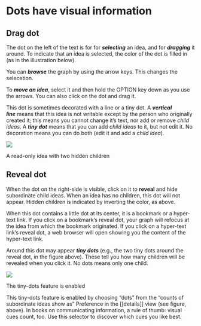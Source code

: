 # Dots have visual information

## **Drag dot**

The dot on the left of the text is for for **_selecting_** an idea, and for **_dragging_** it around. To indicate that an idea is selected, the color of the dot is filled in (as in the illustration below).

You can **_browse_** the graph by using the arrow keys. This changes the selecetion.

To **_move an idea_**, select it and then hold the OPTION key down as you use the arrows. You can also click on the dot and drag it.

This dot is sometimes decorated with a line or a tiny dot. A **_vertical line_** means that this idea is not writable except by the person who originally created it; this means you cannot change it’s text, nor add or remove _child ideas_. A **_tiny dot_** means that you can add _child ideas_ to it, but not edit it. No decoration means you can do both (edit it and add a _child idea_)_._

![](https://miro.medium.com/max/568/1*dw6JTX2pwtENx48dsYCSsg.png)

A read-only idea with two hidden children

## **Reveal dot**

When the dot on the right-side is visible, click on it to **reveal** and hide subordinate child ideas. When an idea has no children, this dot will not appear. Hidden children is indicated by inverting the color, as above.

When this dot contains a little dot at its center, it is a bookmark or a hyper-text link. If you click on a bookmark’s reveal dot, your graph will refocus at the idea from which the bookmark originated. If you click on a hyper-text link’s reveal dot, a web browser will open showing you the content of the hyper-text link.

Around this dot may appear **_tiny dots_** (e.g., the two tiny dots around the reveal dot, in the figure above). These tell you how many children will be revealed when you click it. No dots means only one child.

![](https://miro.medium.com/max/900/1*P8tcSDKnSlZ4oYIO8nwdJg.png)

The tiny-dots feature is enabled

This tiny-dots feature is enabled by choosing “dots” from the “counts of subordinate ideas show as” Preference in the [[details]] view (see figure, above). In books on communicating information, a rule of thumb: visual cues count, too. Use this selector to discover which cues you like best.